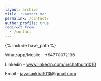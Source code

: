 ```yaml
---
layout: archive
title: "Contact me"
permalink: /contact/
author_profile: true
redirect_from:
  - /contact
---
```


{% include base_path %}


Whatsapp/Mobile - +94770072136

Linkedin - www.linkedin.com/in/chathura1010

Email - jayasankha1010@gmail.com
